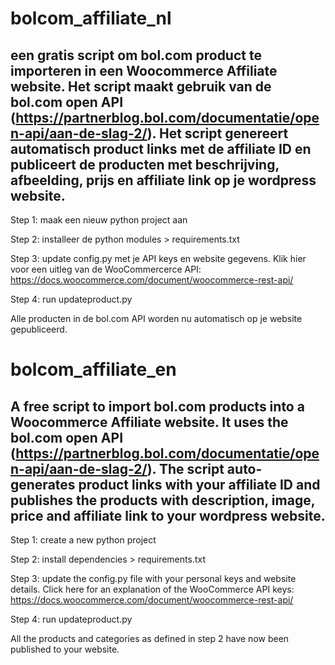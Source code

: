 # bolcom_affiliate_nl
een gratis script om bol.com product te importeren in een Woocommerce Affiliate website. Het script maakt gebruik van de bol.com open API (https://partnerblog.bol.com/documentatie/open-api/aan-de-slag-2/). Het script genereert automatisch product links met de affiliate ID en publiceert de producten met beschrijving, afbeelding, prijs en affiliate link op je wordpress website. 
--------------------------------------------------------------

Step 1: maak een nieuw python project aan

Step 2: installeer de python modules > requirements.txt

Step 3: update config.py met je API keys en website gegevens. Klik hier voor een uitleg van de WooCommercerce API: https://docs.woocommerce.com/document/woocommerce-rest-api/

Step 4: run updateproduct.py

Alle producten in de bol.com API worden nu automatisch op je website gepubliceerd.



# bolcom_affiliate_en
A free script to import bol.com products into a Woocommerce Affiliate website. It uses the bol.com open API (https://partnerblog.bol.com/documentatie/open-api/aan-de-slag-2/). The script auto-generates product links with your affiliate ID and publishes the products with description, image, price and affiliate link to your wordpress website. 
--------------------------------------------------------------

Step 1: create a new python project

Step 2: install dependencies > requirements.txt

Step 3: update the config.py file with your personal keys and website details. Click here for an explanation of the WooCommerce API keys: https://docs.woocommerce.com/document/woocommerce-rest-api/

Step 4: run updateproduct.py

All the products and categories as defined in step 2 have now been published to your website. 
